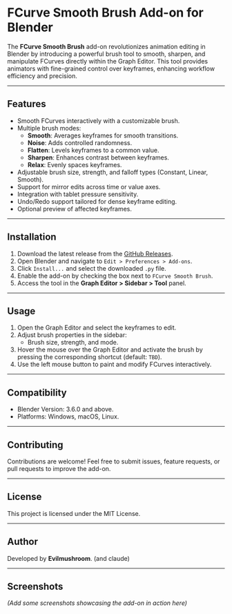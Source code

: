 # FCurve Smooth Brush Add-on for Blender

The **FCurve Smooth Brush** add-on revolutionizes animation editing in Blender by introducing a powerful brush tool to smooth, sharpen, and manipulate FCurves directly within the Graph Editor. This tool provides animators with fine-grained control over keyframes, enhancing workflow efficiency and precision.

---

## Features

- Smooth FCurves interactively with a customizable brush.
- Multiple brush modes:
  - **Smooth**: Averages keyframes for smooth transitions.
  - **Noise**: Adds controlled randomness.
  - **Flatten**: Levels keyframes to a common value.
  - **Sharpen**: Enhances contrast between keyframes.
  - **Relax**: Evenly spaces keyframes.
- Adjustable brush size, strength, and falloff types (Constant, Linear, Smooth).
- Support for mirror edits across time or value axes.
- Integration with tablet pressure sensitivity.
- Undo/Redo support tailored for dense keyframe editing.
- Optional preview of affected keyframes.

---

## Installation

1. Download the latest release from the [GitHub Releases](#).
2. Open Blender and navigate to `Edit > Preferences > Add-ons`.
3. Click `Install...` and select the downloaded `.py` file.
4. Enable the add-on by checking the box next to `FCurve Smooth Brush`.
5. Access the tool in the **Graph Editor > Sidebar > Tool** panel.

---

## Usage

1. Open the Graph Editor and select the keyframes to edit.
2. Adjust brush properties in the sidebar:
   - Brush size, strength, and mode.
3. Hover the mouse over the Graph Editor and activate the brush by pressing the corresponding shortcut (default: `TBD`).
4. Use the left mouse button to paint and modify FCurves interactively.

---

## Compatibility

- Blender Version: 3.6.0 and above.
- Platforms: Windows, macOS, Linux.

---

## Contributing

Contributions are welcome! Feel free to submit issues, feature requests, or pull requests to improve the add-on.

---

## License

This project is licensed under the MIT License.

---

## Author

Developed by **Evilmushroom**. (and claude)  

---

## Screenshots

*(Add some screenshots showcasing the add-on in action here)*

